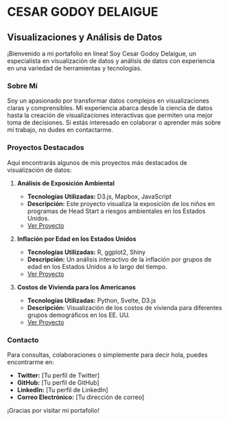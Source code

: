 # CESAR GODOY DELAIGUE

## Visualizaciones y Análisis de Datos

¡Bienvenido a mi portafolio en línea! Soy Cesar Godoy Delaigue, un especialista en visualización de datos y análisis de datos con experiencia en una variedad de herramientas y tecnologías.

### Sobre Mí

Soy un apasionado por transformar datos complejos en visualizaciones claras y comprensibles. Mi experiencia abarca desde la ciencia de datos hasta la creación de visualizaciones interactivas que permiten una mejor toma de decisiones. Si estás interesado en colaborar o aprender más sobre mi trabajo, no dudes en contactarme.

### Proyectos Destacados

Aquí encontrarás algunos de mis proyectos más destacados de visualización de datos:

1. **Análisis de Exposición Ambiental**
   - **Tecnologías Utilizadas:** D3.js, Mapbox, JavaScript
   - **Descripción:** Este proyecto visualiza la exposición de los niños en programas de Head Start a riesgos ambientales en los Estados Unidos.
   - [Ver Proyecto](#)

2. **Inflación por Edad en los Estados Unidos**
   - **Tecnologías Utilizadas:** R, ggplot2, Shiny
   - **Descripción:** Un análisis interactivo de la inflación por grupos de edad en los Estados Unidos a lo largo del tiempo.
   - [Ver Proyecto](#)

3. **Costos de Vivienda para los Americanos**
   - **Tecnologías Utilizadas:** Python, Svelte, D3.js
   - **Descripción:** Visualización de los costos de vivienda para diferentes grupos demográficos en los EE. UU.
   - [Ver Proyecto](#)

### Contacto

Para consultas, colaboraciones o simplemente para decir hola, puedes encontrarme en:
- **Twitter:** [Tu perfil de Twitter]
- **GitHub:** [Tu perfil de GitHub]
- **LinkedIn:** [Tu perfil de LinkedIn]
- **Correo Electrónico:** [Tu dirección de correo]

¡Gracias por visitar mi portafolio!

